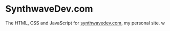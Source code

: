 # SynthwaveDev.com

The HTML, CSS and JavaScript for [synthwavedev.com](https://synthwavedev.com), my personal site.
w